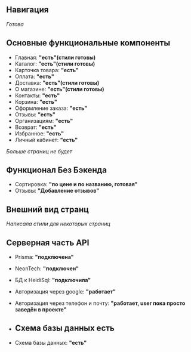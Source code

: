  ## Навигация 
 _Готова_

 ## Основные функциональные компоненты 
 - Главная: **"есть"(стили готовы)**
 - Каталог: **"есть"(стили готовы)**
 - Карточка товара: **"есть"**
 - Оплата: **"есть"**
 - Доставка: **"есть"(стили готовы)**
 - О магазине: **"есть"(стили готовы)**
 - Контакты: **"есть"**
 - Корзина: **"есть"**
 - Оформление заказа: **"есть"**
 - Отзывы: **"есть"**
 - Организациям: **"есть"**
 - Возврат: **"есть"**
 - Избранное: **"есть"**
 - Личный кабинет: **"есть"**

 _Больше страниц не будет_ 

  ## Функционал Без Бэкенда
  - Сортировка: **"по цене и по названию, готовая"**
  - Отзывы: **"Добавление отзывов"**

 ## Внешний вид странц 
 _Написала стили для некоторых страниц_

 ## Серверная часть API 
 - Prisma: **"подключена"**
 - NeonTech: **"подключен"**
 - БД к HeidiSql: **"подключила"**
 - Авторизация через google: **"работает"**
 - Авторизация через телефон и почту: **"работает, user пока просто заведён в проекте"**

 - ## Схема базы данных есть
 - Схема базы данных: **"есть"**
   
 
 
